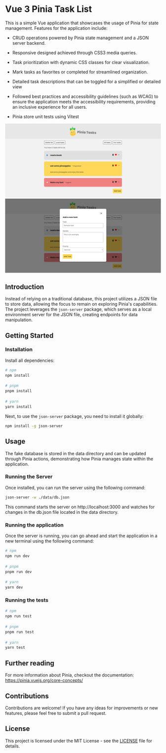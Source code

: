 # Vue 3 Pinia Task List

This is a simple Vue application that showcases the usage of Pinia for state management. Features for the application include: 

* CRUD operations powered by Pinia state management and a JSON server backend.

* Responsive designed achieved through CSS3 media queries. 

* Task prioritization with dynamic CSS classes for clear visualization.

* Mark tasks as favorites or completed for streamlined organization.

* Detailed task descriptions that can be toggled for a simplified or detailed view

* Followed best practices and accessibility guidelines (such as WCAG) to ensure the application meets the accessibility requirements, providing an inclusive experience for all users.

* Pinia store unit tests using Vitest

![Homepage screen capture](homepage.png?raw=true "Homepage screen capture")
![Homepage with modal screen capture](modal.png?raw=true "Homepage with modal screen capture")

## Introduction

Instead of relying on a traditional database, this project utilizes a JSON file to store data, allowing the focus to remain on exploring Pinia's capabilities. The project leverages the `json-server` package, which serves as a local environment server for the JSON file, creating endpoints for data manipulation.

## Getting Started

### Installation

Install all dependencies:

```bash
# npm
npm install

# pnpm
pnpm install

# yarn
yarn install
```

Next, to use the `json-server` package, you need to install it globally:

```bash
npm install -g json-server
```

## Usage

The fake database is stored in the data directory and can be updated through Pinia actions, demonstrating how Pinia manages state within the application.

### Running the Server

Once installed, you can run the server using the following command:

```bash
json-server -w ./data/db.json
```
This command starts the server on http://localhost:3000 and watches for changes in the db.json file located in the data directory.

### Running the application

Once the server is running, you can go ahead and start the application in a new terminal using the following command:

```bash
# npm
npm run dev

# pnpm
pnpm run dev

# yarn
yarn dev
```
### Running the tests

```bash
# npm
npm run test

# pnpm
pnpm run test

# yarn
yarn test
```

## Further reading

For more information about Pinia, checkout the documentation: https://pinia.vuejs.org/core-concepts/

## Contributions

Contributions are welcome! If you have any ideas for improvements or new features, please feel free to submit a pull request.

## License

This project is licensed under the MIT License - see the [LICENSE](https://github.com/fed-v/vue-3-pinia-task-list?tab=MIT-1-ov-file) file for details.


